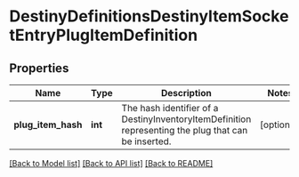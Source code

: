 # DestinyDefinitionsDestinyItemSocketEntryPlugItemDefinition

## Properties
Name | Type | Description | Notes
------------ | ------------- | ------------- | -------------
**plug_item_hash** | **int** | The hash identifier of a DestinyInventoryItemDefinition representing the plug that can be inserted. | [optional] 

[[Back to Model list]](../README.md#documentation-for-models) [[Back to API list]](../README.md#documentation-for-api-endpoints) [[Back to README]](../README.md)


